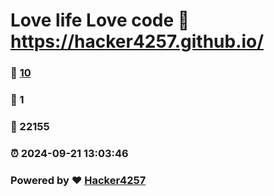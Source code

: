 # Love life Love code :link: https://hacker4257.github.io/ 
### :page_facing_up: [10](https://hacker4257.github.io//tag.html) 
### :speech_balloon: 1 
### :hibiscus: 22155 
### :alarm_clock: 2024-09-21 13:03:46 
### Powered by :heart: [Hacker4257](https://hacker4257.github.io)
